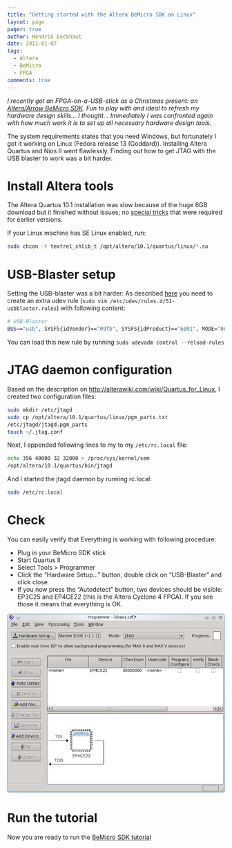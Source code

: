 ```yaml
---
title: "Getting started with the Altera BeMicro SDK on Linux"
layout: page 
pager: true
author: Hendrik Eeckhaut
date: 2011-01-07
tags: 
  - Altera
  - BeMicro
  - FPGA
comments: true
---
```

_I recently got an FPGA-on-a-USB-stick as a Christmas present: an [Altera/Arrow BeMicro SDK](http://www.altera.com/b/bemicro-sdk.html"). Fun to play with and ideal to refresh my hardware design skills... I thought... Immediately I was confronted again with how much work it is to set up all necessary hardware design tools._

The system requirements states that you need Windows, but fortunately I got it working on Linux (Fedora release 13 (Goddard)). Installing Altera Quartus and Nios II went flawlessly. Finding out how to get JTAG with the USB blaster to work was a bit harder.

# Install Altera tools

The Altera Quartus 10.1 installation was slow because of the huge 6GB download but it finished without issues; no [special tricks](http://fpga4u.epfl.ch/wiki/Install_Quartus_II) that were required for earlier versions.

If your Linux machine has SE Linux enabled, run:
```bash
sudo chcon -t textrel_shlib_t /opt/altera/10.1/quartus/linux/*.so
```

# USB-Blaster setup

Setting the USB-blaster was a bit harder:
As described [here](http://www.altera.com/download/drivers/dri-usb_b-lnx.html) you need to create an extra udev rule (`sudo vim /etc/udev/rules.d/51-usbblaster.rules`) with following content:
```bash
# USB-Blaster
BUS=="usb", SYSFS{idVendor}=="09fb", SYSFS{idProduct}=="6001", MODE="0666", PROGRAM="/bin/sh -c 'K=%k; K=$${K#usbdev}; printf /proc/bus/usb/%%03i/%%03i$${K%%%%.*} $${K#*.}'", RUN+="/bin/chmod 0666 %c"
```
You can load this new rule by running `sudo udevadm control --reload-rules`

# JTAG daemon configuration

Based on the description on <http://alterawiki.com/wiki/Quartus_for_Linux>, I created two
configuration files:
```bash
sudo mkdir /etc/jtagd
sudo cp /opt/altera/10.1/quartus/linux/pgm_parts.txt
/etc/jtagd/jtagd.pgm_parts
touch ~/.jtag.conf
```

Next, I appended following lines to my to my `/etc/rc.local` file:
```bash
echo 356 40000 32 32000 > /proc/sys/kernel/sem
/opt/altera/10.1/quartus/bin/jtagd
```

And I started the jtagd daemon by running rc.local:

```bash
sudo /etc/rc.local
```

# Check
You can easily verify that Everything is working with following procedure:

<ul>
<li> Plug in your BeMicro SDK stick
<li> Start Quartus II
<li> Select Tools > Programmer
<li> Click the “Hardware Setup...” button, double click on “USB-Blaster” and click close
<li> If you now press the “Autodetect” button, two devices should be visible: EP3C25 and EP4CE22 (this is the Altera Cyclone 4 FPGA). If you see those it means that everything is OK.
</ul>

![Altera Programmer BeMicroSDK](images/altera_programmer.png)

# Run the tutorial

Now you are ready to run the
[BeMicro SDK tutorial](http://www.arrownac.com/offers/altera-corporation/altera-bemicro/getting_started.html)